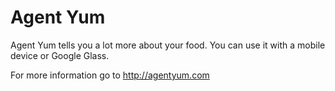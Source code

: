 # Agent Yum

Agent Yum tells you a lot more about your food. You can use it with a mobile device or Google Glass.

For more information go to http://agentyum.com
